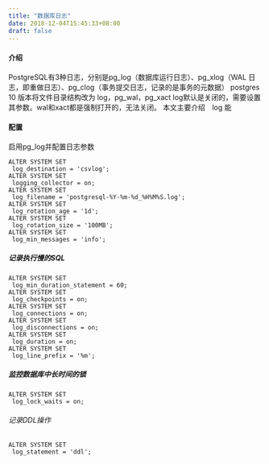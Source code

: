 ```yaml
---
title: "数据库日志"
date: 2018-12-04T15:45:33+08:00
draft: false
---
```


#### 介绍

PostgreSQL有3种日志，分别是pg_log（数据库运行日志）、pg_xlog（WAL 日志，即重做日志）、pg_clog（事务提交日志，记录的是事务的元数据）
postgres 10 版本将文件目录结构改为 log，pg_wal，pg_xact
log默认是关闭的，需要设置其参数。wal和xact都是强制打开的，无法关闭。
本文主要介绍　log 能

#### 配置
启用pg_log并配置日志参数
```
ALTER SYSTEM SET
 log_destination = 'csvlog';
ALTER SYSTEM SET
 logging_collector = on;
ALTER SYSTEM SET
 log_filename = 'postgresql-%Y-%m-%d_%H%M%S.log';
ALTER SYSTEM SET
 log_rotation_age = '1d';
ALTER SYSTEM SET
 log_rotation_size = '100MB';
ALTER SYSTEM SET
 log_min_messages = 'info';
```

##### 记录执行慢的SQL
```
ALTER SYSTEM SET
 log_min_duration_statement = 60;
ALTER SYSTEM SET
 log_checkpoints = on;
ALTER SYSTEM SET
 log_connections = on;
ALTER SYSTEM SET
 log_disconnections = on;
ALTER SYSTEM SET
 log_duration = on;
ALTER SYSTEM SET
 log_line_prefix = '%m';
```

##### 监控数据库中长时间的锁
```
ALTER SYSTEM SET
 log_lock_waits = on;
```
###### 记录DDL操作
```
ALTER SYSTEM SET
 log_statement = 'ddl';
```
